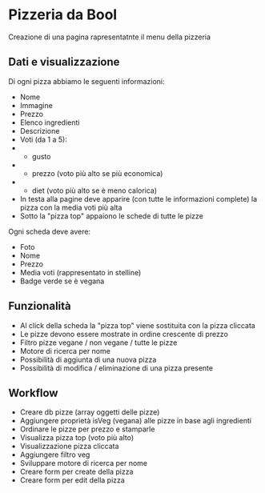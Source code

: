 Pizzeria da Bool
===
Creazione di una pagina rapresentatnte il menu della pizzeria

## Dati e visualizzazione
Di ogni pizza abbiamo le seguenti informazioni:
- Nome
- Immagine
- Prezzo
- Elenco ingredienti
- Descrizione
- Voti (da 1 a 5):
- - gusto
- - prezzo (voto più alto se più economica)
- - diet (voto più alto se è meno calorica)
- In testa alla pagine deve apparire (con tutte le informazioni complete) la pizza con la media voti più alta
- Sotto la "pizza top" appaiono le schede di tutte le pizze

Ogni scheda deve avere:
- Foto
- Nome
- Prezzo
- Media voti (rappresentato in stelline)
- Badge verde se è vegana

## Funzionalità
- Al click della scheda la "pizza top" viene sostituita con la pizza cliccata
- Le pizze devono essere mostrate in ordine crescente di prezzo
- Filtro pizze vegane / non vegane / tutte le pizze
- Motore di ricerca per nome
- Possibilità di aggiunta di una nuova pizza
- Possibilità di modifica / eliminazione di una pizza presente 

## Workflow
- Creare db pizze (array oggetti delle pizze)
- Aggiungere proprietà isVeg (vegana) alle pizze in base agli ingredienti
- Ordinare le pizze per prezzo e stamparle
- Visualizza pizza top (voto più alto)
- Visualizzazione pizza cliccata
- Aggiungere filtro veg
- Sviluppare motore di ricerca per nome
- Creare form per create della pizza
- Creare form per edit della pizza
